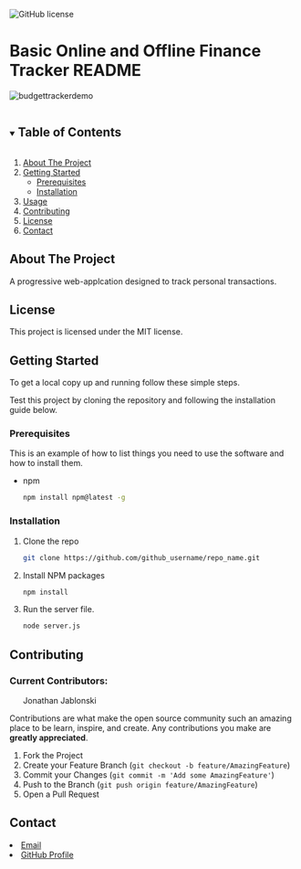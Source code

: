 ![GitHub license](https://img.shields.io/badge/license-MIT-blue.svg)
        
<!-- TITLE -->
### <h1>Basic Online and Offline Finance Tracker README</h1>
![budgettrackerdemo](https://user-images.githubusercontent.com/74980325/121969671-63bc1580-cd3a-11eb-9aff-6c1c7fb00229.gif)
<!-- TABLE OF CONTENTS -->
<details open="open">
    <summary><h2 style="display: inline-block">Table of Contents</h2></summary>
    <ol>
    <li>
        <a href="#about-the-project">About The Project</a>
    </li>
    <li>
        <a href="#getting-started">Getting Started</a>
        <ul>
        <li><a href="#prerequisites">Prerequisites</a></li>
        <li><a href="#installation">Installation</a></li>
        </ul>
    </li>
    <li><a href="#usage">Usage</a></li>
    <li><a href="#contributing">Contributing</a></li>
    <li><a href="#license">License</a></li>
    <li><a href="#contact">Contact</a></li>
    </ol>
</details>



<!-- ABOUT THE PROJECT -->
## About The Project

A progressive web-applcation designed to track personal transactions.

<!-- LICENSE -->
## License

This project is licensed under the MIT license.

<!-- GETTING STARTED -->
## Getting Started

To get a local copy up and running follow these simple steps. 

Test this project by cloning the repository and following the installation guide below.

### Prerequisites

This is an example of how to list things you need to use the software and how to install them.
* npm
    ```sh
    npm install npm@latest -g
    ```

### Installation

1. Clone the repo
    ```sh
    git clone https://github.com/github_username/repo_name.git
    ```
2. Install NPM packages
    ```sh
    npm install
    ```
3. Run the server file.
    ```sh
    node server.js
    ```

<!-- CONTRIBUTING -->
## Contributing

### Current Contributors: 
<ol>Jonathan Jablonski</ol>

Contributions are what make the open source community such an amazing place to be learn, inspire, and create. Any contributions you make are **greatly appreciated**.

1. Fork the Project
2. Create your Feature Branch (`git checkout -b feature/AmazingFeature`)
3. Commit your Changes (`git commit -m 'Add some AmazingFeature'`)
4. Push to the Branch (`git push origin feature/AmazingFeature`)
5. Open a Pull Request






<!-- CONTACT -->
## Contact

<li><a href = jonathanjablonski94@gmail.com>Email</a></li>

<li><a href = https://github.com/jonathan-jablonski>GitHub Profile</a></li>
